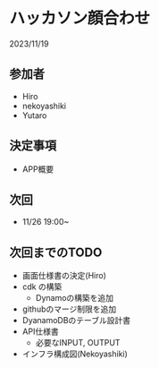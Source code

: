 # ハッカソン顔合わせ

2023/11/19

## 参加者

- Hiro
- nekoyashiki 
- Yutaro

## 決定事項
- APP概要

## 次回
- 11/26 19:00~

## 次回までのTODO
- 画面仕様書の決定(Hiro)
- cdk の構築
  - Dynamoの構築を追加
- githubのマージ制限を追加
- DyanamoDBのテーブル設計書
- API仕様書
  - 必要なINPUT, OUTPUT
- インフラ構成図(Nekoyashiki) 